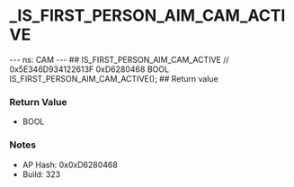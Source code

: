 # _IS_FIRST_PERSON_AIM_CAM_ACTIVE

--- ns: CAM --- ## IS_FIRST_PERSON_AIM_CAM_ACTIVE  // 0x5E346D934122613F 0xD6280468 BOOL IS_FIRST_PERSON_AIM_CAM_ACTIVE();   ## Return value

### Return Value
* BOOL

### Notes
* AP Hash: 0x0xD6280468
* Build: 323


